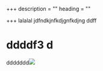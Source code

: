 +++
description = ""
heading = ""

+++
lalalal jdfndkjnfkdjgnfkdjng ddff

# ddddf3 d

ddddddd![](/uploads/coast.jpg)